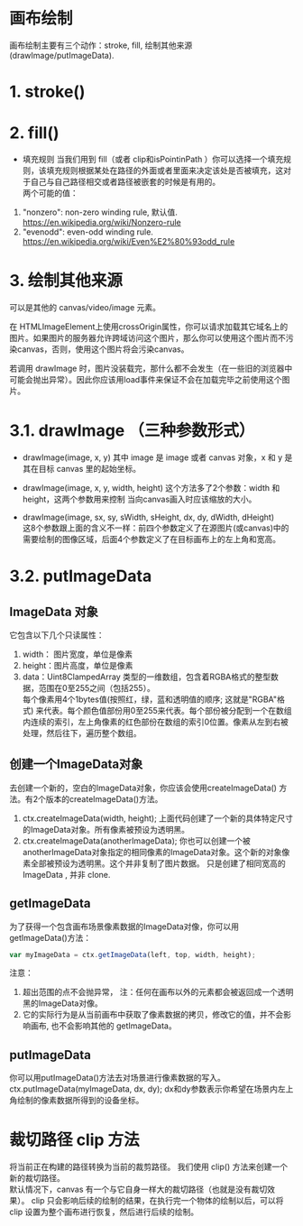 # 画布绘制
画布绘制主要有三个动作：stroke, fill, 绘制其他来源(drawImage/putImageData).   


# 1. stroke()


# 2. fill()

* 填充规则
当我们用到 fill（或者 clip和isPointinPath ）你可以选择一个填充规则，该填充规则根据某处在路径的外面或者里面来决定该处是否被填充，这对于自己与自己路径相交或者路径被嵌套的时候是有用的。   
两个可能的值：
1. "nonzero": non-zero winding rule, 默认值. https://en.wikipedia.org/wiki/Nonzero-rule  
2. "evenodd":  even-odd winding rule. https://en.wikipedia.org/wiki/Even%E2%80%93odd_rule     


# 3. 绘制其他来源
可以是其他的 canvas/video/image 元素。  

在 HTMLImageElement上使用crossOrigin属性，你可以请求加载其它域名上的图片。如果图片的服务器允许跨域访问这个图片，那么你可以使用这个图片而不污染canvas，否则，使用这个图片将会污染canvas。

若调用 drawImage 时，图片没装载完，那什么都不会发生（在一些旧的浏览器中可能会抛出异常）。因此你应该用load事件来保证不会在加载完毕之前使用这个图片。




# 3.1. drawImage （三种参数形式）
* drawImage(image, x, y)
其中 image 是 image 或者 canvas 对象，x 和 y 是其在目标 canvas 里的起始坐标。   

* drawImage(image, x, y, width, height)
这个方法多了2个参数：width 和 height，这两个参数用来控制 当向canvas画入时应该缩放的大小。     

* drawImage(image, sx, sy, sWidth, sHeight, dx, dy, dWidth, dHeight)   
这8个参数跟上面的含义不一样：前四个参数定义了在源图片(或canvas)中的需要绘制的图像区域，后面4个参数定义了在目标画布上的左上角和宽高。    


# 3.2. putImageData
## ImageData 对象
它包含以下几个只读属性：
1. width： 图片宽度，单位是像素
2. height：图片高度，单位是像素
3. data：Uint8ClampedArray 类型的一维数组，包含着RGBA格式的整型数据，范围在0至255之间（包括255）。   
每个像素用4个1bytes值(按照红，绿，蓝和透明值的顺序; 这就是"RGBA"格式) 来代表。每个颜色值部份用0至255来代表。每个部份被分配到一个在数组内连续的索引，左上角像素的红色部份在数组的索引0位置。像素从左到右被处理，然后往下，遍历整个数组。   

## 创建一个ImageData对象
去创建一个新的，空白的ImageData对象，你应该会使用createImageData() 方法。有2个版本的createImageData()方法。
1. ctx.createImageData(width, height);
上面代码创建了一个新的具体特定尺寸的ImageData对象。所有像素被预设为透明黑。
2. ctx.createImageData(anotherImageData);
你也可以创建一个被anotherImageData对象指定的相同像素的ImageData对象。这个新的对象像素全部被预设为透明黑。这个并非复制了图片数据。
只是创建了相同宽高的 ImageData , 并非 clone. 

## getImageData  
为了获得一个包含画布场景像素数据的ImageData对像，你可以用getImageData()方法：
```js
var myImageData = ctx.getImageData(left, top, width, height);
```
注意：  
1. 超出范围的点不会抛异常， 注：任何在画布以外的元素都会被返回成一个透明黑的ImageData对像。    
2. 它的实际行为是从当前画布中获取了像素数据的拷贝，修改它的值，并不会影响画布, 也不会影响其他的 getImageData。

## putImageData  
你可以用putImageData()方法去对场景进行像素数据的写入。
ctx.putImageData(myImageData, dx, dy);
dx和dy参数表示你希望在场景内左上角绘制的像素数据所得到的设备坐标。    





# 裁切路径 clip 方法
将当前正在构建的路径转换为当前的裁剪路径。
我们使用 clip() 方法来创建一个新的裁切路径。  
默认情况下，canvas 有一个与它自身一样大的裁切路径（也就是没有裁切效果）。
clip 只会影响后续的绘制的结果，在执行完一个物体的绘制以后，可以将 clip 设置为整个画布进行恢复，然后进行后续的绘制。  





